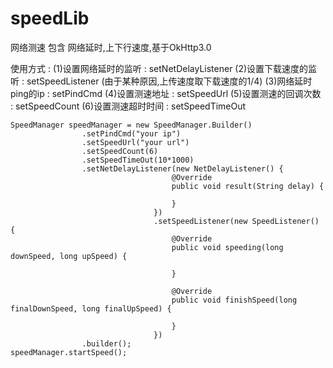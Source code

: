 # speedLib
网络测速 包含 网络延时,上下行速度,基于OkHttp3.0

使用方式 :
(1)设置网络延时的监听 : setNetDelayListener
(2)设置下载速度的监听 : setSpeedListener (由于某种原因,上传速度取下载速度的1/4)
(3)网络延时ping的ip : setPindCmd
(4)设置测速地址 : setSpeedUrl
(5)设置测速的回调次数 : setSpeedCount
(6)设置测速超时时间 : setSpeedTimeOut
```
SpeedManager speedManager = new SpeedManager.Builder()
                .setPindCmd("your ip")
                .setSpeedUrl("your url")
                .setSpeedCount(6)
                .setSpeedTimeOut(10*1000)
                .setNetDelayListener(new NetDelayListener() {
                                    @Override
                                    public void result(String delay) {

                                    }
                                })
                                .setSpeedListener(new SpeedListener() {
                                    @Override
                                    public void speeding(long downSpeed, long upSpeed) {

                                    }

                                    @Override
                                    public void finishSpeed(long finalDownSpeed, long finalUpSpeed) {

                                    }
                                })
                .builder();
speedManager.startSpeed();

```
